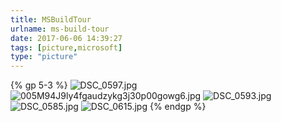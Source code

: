 ```yaml
---
title: MSBuildTour
urlname: ms-build-tour
date: 2017-06-06 14:39:27
tags: [picture,microsoft]
type: "picture"
---
```


{% gp 5-3 %}
![DSC_0597.jpg](https://ooo.0o0.ooo/2017/06/07/5937b437148fa.jpg)![005M94J9ly4fgaudzykg3j30p00gowg6.jpg](https://ooo.0o0.ooo/2017/06/07/5937af3384a81.jpg)
![DSC_0593.jpg](https://ooo.0o0.ooo/2017/06/07/5937b50d2fb4f.jpg)
![DSC_0585.jpg](https://ooo.0o0.ooo/2017/06/07/5937b50d97187.jpg)
![DSC_0615.jpg](https://ooo.0o0.ooo/2017/06/07/5937b49c3a252.jpg)
{% endgp %}
